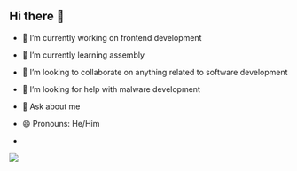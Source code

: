 ## Hi there 👋

- 🔭 I’m currently working on frontend development
- 🌱 I’m currently learning assembly
- 👯 I’m looking to collaborate on anything related to software development
- 🤔 I’m looking for help with malware development
- 💬 Ask about me
- 😄 Pronouns: He/Him

- 
![](https://komarev.com/ghpvc/?username=hooiv)
